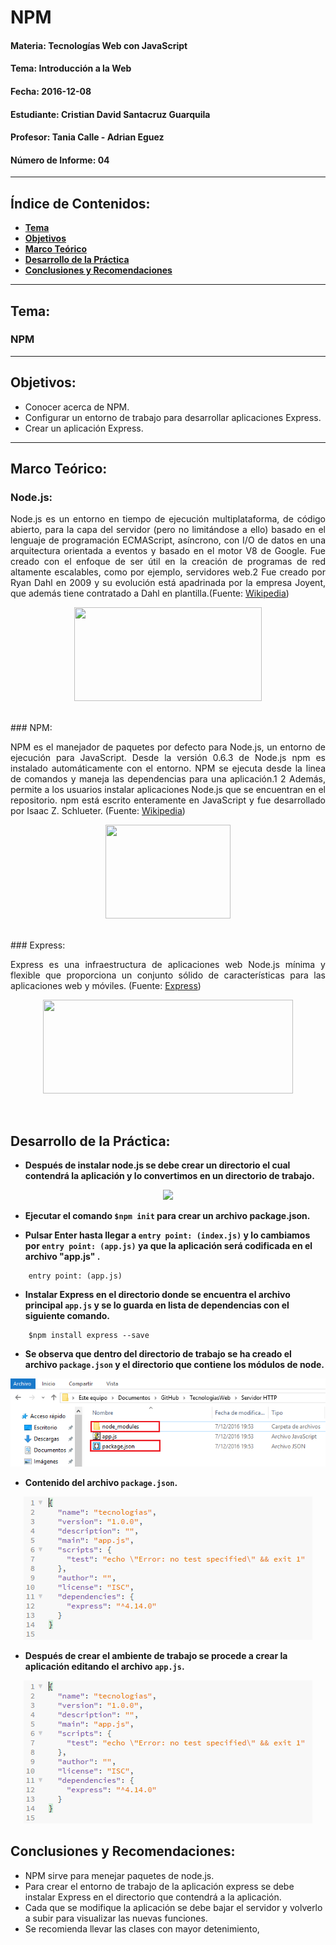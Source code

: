 # NPM

#### Materia: Tecnologías Web con JavaScript
#### Tema: Introducción a la Web
#### Fecha: 2016-12-08
#### Estudiante: Cristian David Santacruz Guarquila
#### Profesor: Tania Calle - Adrian Eguez
#### Número de Informe: 04
---

## Índice de Contenidos:
* <a href="#Tema">**Tema**</a>
* <a href="#Objetivos">**Objetivos**</a>
* <a href="#Marco Teórico">**Marco Teórico**</a>
* <a href="#Desarrollo de la Práctica">**Desarrollo de la Práctica**</a>
* <a href="#Conclusiones y Recomendaciones">**Conclusiones y Recomendaciones**</a>

---
<a name="Tema"></a>
## Tema:
### NPM
---

<a name="Objetivos"></a>
## Objetivos:
* Conocer acerca de NPM.
* Configurar un entorno de trabajo para desarrollar aplicaciones Express.
* Crear un aplicación Express.

---

<a name="Marco Teórico"></a>
## Marco Teórico:
### Node.js:
<p align="justify">
    Node.js es un entorno en tiempo de ejecución multiplataforma, de código abierto, para la capa del servidor (pero no limitándose a ello) basado en el lenguaje de programación ECMAScript, asíncrono, con I/O de datos en una arquitectura orientada a eventos y basado en el motor V8 de Google. Fue creado con el enfoque de ser útil en la creación de programas de red altamente escalables, como por ejemplo, servidores web.2 Fue creado por Ryan Dahl en 2009 y su evolución está apadrinada por la empresa Joyent, que además tiene contratado a Dahl en plantilla.(Fuente: <a href="https://es.wikipedia.org/wiki/Node.js">Wikipedia</a>)
</p>

<p align="center">
    <img src="http://4.bp.blogspot.com/-7YAE04nN-3w/VMHUhvFSqAI/AAAAAAAAAVo/DmXknD3uqNw/s1600/node3.png" width="300" height="150">
</p>

<br>
### NPM:
<p align="justify">
    NPM es el manejador de paquetes por defecto para Node.js, un entorno de ejecución para JavaScript. Desde la versión 0.6.3 de Node.js npm es instalado automáticamente con el entorno. NPM se ejecuta desde la linea de comandos y maneja las dependencias para una aplicación.1 2 Además, permite a los usuarios instalar aplicaciones Node.js que se encuentran en el repositorio. npm está escrito enteramente en JavaScript y fue desarrollado por Isaac Z. Schlueter. (Fuente: <a href="https://es.wikipedia.org/wiki/Npm">Wikipedia</a>)
</p>

<p align="center">
    <img src="http://vorba.ch/2012/nodejs-npm.png" width="200" height="150">
</p>

<br>
### Express:
<p align="justify">
    Express es una infraestructura de aplicaciones web Node.js mínima y flexible que proporciona un conjunto sólido de características para las aplicaciones web y móviles. (Fuente: <a href="http://expressjs.com/es/">Express</a>)
</p>

<p align="center">
    <img src="https://raygun.com/blog/wp-content/uploads/2015/04/express1.png" width="400" height="150">
</p>

<br>

<a name="Desarrollo de la Práctica"></a>
## Desarrollo de la Práctica:
* **Después de instalar node.js se debe crear un directorio el cual contendrá la aplicación y lo convertimos en un directorio de trabajo.**

<p align="center">
    <img src="https://github.com/CristianSantacruz/TecnologiasWeb/blob/08-ExpressJS-Parte-2/Informe/Imagenes/Direcctorio%20de%20la%20aplicaci%C3%B3n.png?raw=true?raw=true">
</p>

* **Ejecutar el comando ```$npm init``` para crear un archivo package.json.**

* **Pulsar Enter hasta llegar a ```entry point: (index.js)``` y lo cambiamos por ```entry point: (app.js)``` ya que la aplicación será codificada en el archivo "app.js" .**

```
    entry point: (app.js)
```

* **Instalar Express en el directorio donde se encuentra el archivo principal ```app.js``` y se lo guarda en lista de dependencias con el siguiente comando.**
```
    $npm install express --save
```

* **Se observa que dentro del directorio de trabajo se ha creado el archivo ```package.json``` y el directorio que contiene los módulos de node.**

<p align="center">
    <img src="https://github.com/CristianSantacruz/TecnologiasWeb/blob/08-ExpressJS-Parte-2/Informe/Imagenes/Archivo%20package.png?raw=true?raw=true?raw=true">
</p>

* **Contenido del archivo ```package.json```.**

<p align="center">
    <img src="https://github.com/CristianSantacruz/TecnologiasWeb/blob/08-ExpressJS-Parte-2/Informe/Imagenes/package.png?raw=true?raw=true?raw=true">
</p>

* **Después de crear el ambiente de trabajo se procede a crear la aplicación editando el archivo ```app.js```.**

<p align="center">
    <img src="https://github.com/CristianSantacruz/TecnologiasWeb/blob/08-ExpressJS-Parte-2/Informe/Imagenes/package.png?raw=true?raw=true?raw=true">
</p>


<a name="Conclusiones y Recomendaciones"></a>
## Conclusiones y Recomendaciones:
* NPM sirve para menejar paquetes de node.js.
* Para crear el entorno de trabajo de la aplicación express se debe instalar Express en el directorio que contendrá a la aplicación.
* Cada que se modifique la aplicación se debe bajar el servidor y volverlo a subir para visualizar las nuevas funciones.
* Se recomienda llevar las clases con mayor detenimiento,